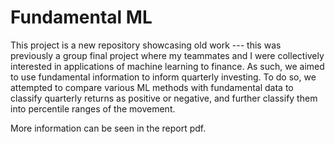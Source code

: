 # Fundamental ML
This project is a new repository showcasing old work --- this was previously a group final project where my teammates and I were collectively interested in applications of machine learning to finance. As such, we aimed to use fundamental information to inform quarterly investing. To do so, we attempted to compare various ML methods with fundamental data to classify quarterly returns as positive or negative, and further classify them into percentile ranges of the movement.

More information can be seen in the report pdf.
